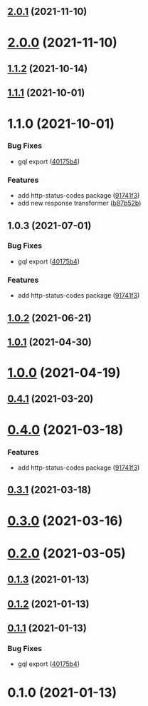 ## [2.0.1](https://github.com/alex-lit/vue-apollo-kit/compare/v2.0.0...v2.0.1) (2021-11-10)

# [2.0.0](https://github.com/alex-lit/vue-apollo-kit/compare/v1.1.2...v2.0.0) (2021-11-10)

## [1.1.2](https://github.com/alex-lit/vue-apollo-kit/compare/v1.1.1...v1.1.2) (2021-10-14)

## [1.1.1](https://github.com/alex-lit/vue-apollo-kit/compare/v1.1.0...v1.1.1) (2021-10-01)

# 1.1.0 (2021-10-01)

### Bug Fixes

- gql export
  ([40175b4](https://github.com/alex-lit/vue-apollo-kit/commit/40175b4ffd89c58ac552b6629099052c8321d446))

### Features

- add http-status-codes package
  ([91741f3](https://github.com/alex-lit/vue-apollo-kit/commit/91741f3da50faa0fd3b9dbc53c14d30f80106d70))
- add new response transformer
  ([b87b52b](https://github.com/alex-lit/vue-apollo-kit/commit/b87b52b7c65794607b6b8a7b58c729e9d2ee2c2c))

## 1.0.3 (2021-07-01)

### Bug Fixes

- gql export
  ([40175b4](https://github.com/alex-lit/vue-apollo-kit/commit/40175b4ffd89c58ac552b6629099052c8321d446))

### Features

- add http-status-codes package
  ([91741f3](https://github.com/alex-lit/vue-apollo-kit/commit/91741f3da50faa0fd3b9dbc53c14d30f80106d70))

## [1.0.2](https://github.com/alex-lit/vue-apollo-kit/compare/v1.0.1...v1.0.2) (2021-06-21)

## [1.0.1](https://github.com/alex-lit/vue-apollo-kit/compare/v1.0.0...v1.0.1) (2021-04-30)

# [1.0.0](https://github.com/alex-lit/vue-apollo-kit/compare/v0.4.1...v1.0.0) (2021-04-19)

## [0.4.1](https://github.com/alex-lit/vue-apollo-kit/compare/v0.4.0...v0.4.1) (2021-03-20)

# [0.4.0](https://github.com/alex-lit/vue-apollo-kit/compare/v0.3.1...v0.4.0) (2021-03-18)

### Features

- add http-status-codes package
  ([91741f3](https://github.com/alex-lit/vue-apollo-kit/commit/91741f3da50faa0fd3b9dbc53c14d30f80106d70))

## [0.3.1](https://github.com/alex-lit/vue-apollo-kit/compare/v0.3.0...v0.3.1) (2021-03-18)

# [0.3.0](https://github.com/alex-lit/vue-apollo-kit/compare/v0.2.0...v0.3.0) (2021-03-16)

# [0.2.0](https://github.com/alex-lit/vue-apollo-kit/compare/v0.1.3...v0.2.0) (2021-03-05)

## [0.1.3](https://github.com/alex-lit/vue-apollo-kit/compare/v0.1.2...v0.1.3) (2021-01-13)

## [0.1.2](https://github.com/alex-lit/vue-apollo-kit/compare/v0.1.0...v0.1.2) (2021-01-13)

## [0.1.1](https://github.com/alex-lit/vue-apollo-kit/compare/v0.1.0...v0.1.1) (2021-01-13)

### Bug Fixes

- gql export
  ([40175b4](https://github.com/alex-lit/vue-apollo-kit/commit/40175b4ffd89c58ac552b6629099052c8321d446))

# 0.1.0 (2021-01-13)
